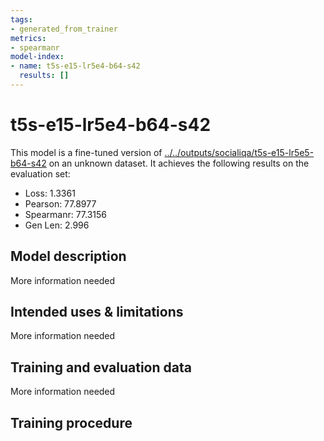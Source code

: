 ```yaml
---
tags:
- generated_from_trainer
metrics:
- spearmanr
model-index:
- name: t5s-e15-lr5e4-b64-s42
  results: []
---
```


<!-- This model card has been generated automatically according to the information the Trainer had access to. You
should probably proofread and complete it, then remove this comment. -->

# t5s-e15-lr5e4-b64-s42

This model is a fine-tuned version of [../../outputs/socialiqa/t5s-e15-lr5e5-b64-s42](https://huggingface.co/../../outputs/socialiqa/t5s-e15-lr5e5-b64-s42) on an unknown dataset.
It achieves the following results on the evaluation set:
- Loss: 1.3361
- Pearson: 77.8977
- Spearmanr: 77.3156
- Gen Len: 2.996

## Model description

More information needed

## Intended uses & limitations

More information needed

## Training and evaluation data

More information needed

## Training procedure

### Training hyperparameters

The following hyperparameters were used during training:
- learning_rate: 0.0005
- train_batch_size: 64
- eval_batch_size: 64
- seed: 42
- optimizer: Adam with betas=(0.9,0.999) and epsilon=1e-08
- lr_scheduler_type: linear
- num_epochs: 15.0

### Training results



### Framework versions

- Transformers 4.21.3
- Pytorch 1.10.0+cu113
- Datasets 2.10.1
- Tokenizers 0.12.1
